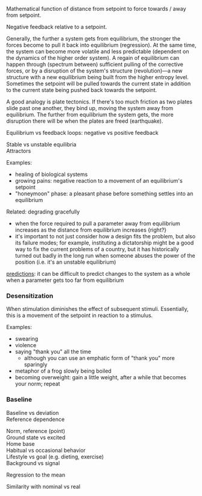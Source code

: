 Mathematical function of distance from setpoint to force towards / away from setpoint.

Negative feedback relative to a setpoint.

Generally, the further a system gets from equilibrium, the stronger the forces become to pull it back into equilibrium (regression). At the same time, the system can become more volatile and less predictable (dependent on the dynamics of the higher order system). A regain of equilibrium can happen through (spectrum between) sufficient pulling of the corrective forces, or by a disruption of the system's structure (revolution)—a new structure with a new equilibrium being built from the higher entropy level. Sometimes the setpoint will be pulled towards the current state in addition to the current state being pushed back towards the setpoint.

A good analogy is plate tectonics. If there's too much friction as two plates slide past one another, they bind up, moving the system away from equilibrium. The further from equilibrium the system gets, the more disruption there will be when the plates are freed (earthquake).

Equilibrium vs feedback loops: negative vs positive feedback

Stable vs unstable equilibria  
Attractors

Examples:
- healing of biological systems
- growing pains: negative reaction to a movement of an equilibrium's setpoint
- "honeymoon" phase: a pleasant phase before something settles into an equilibrium

Related: degrading gracefully
- when the force required to pull a parameter away from equilibrium increases as the distance from equilibrium increases {right?}
- it's important to not just consider how a design fits the problem, but also its failure modes; for example, instituting a dictatorship might be a good way to fix the current problems of a country, but it has historically turned out badly in the long run when someone abuses the power of the position (i.e. it's an unstable equilibrium)

[predictions](Predictions.md): it can be difficult to predict changes to the system as a whole when a parameter gets too far from equilibrium


### Desensitization
When stimulation diminishes the effect of subsequent stimuli.  Essentially, this is a movement of the setpoint in reaction to a stimulus.

Examples:
- swearing
- violence
- saying "thank you" all the time
	- although you can use an emphatic form of "thank you" more sparingly
- metaphor of a frog slowly being boiled
- becoming overweight: gain a little weight, after a while that becomes your norm; repeat


### Baseline
Baseline vs deviation  
Reference dependence

Norm, reference (point)  
Ground state vs excited  
Home base  
Habitual vs occasional behavior  
Lifestyle vs goal (e.g. dieting, exercise)  
Background vs signal

Regression to the mean

Similarity with nominal vs real
